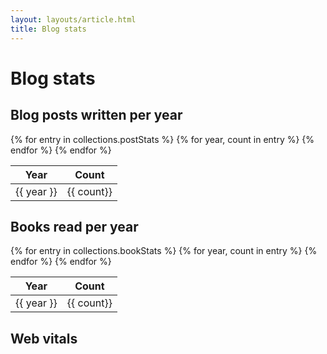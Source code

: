 ```yaml
---
layout: layouts/article.html
title: Blog stats
---
```


# Blog stats

## Blog posts written per year

<table>
<thead>
  <tr>
    <th>Year</th>
    <th>Count</th>
  </tr>
</thead>
<tbody>
  {% for entry in collections.postStats %}
  {% for year, count in entry %}
  <tr>
    <td>{{ year }}</td>
    <td>{{ count}}</td>
  </tr>
  {% endfor %}
  {% endfor %}
</tbody>
</table>

## Books read per year

<table>
<thead>
  <tr>
    <th>Year</th>
    <th>Count</th>
  </tr>
</thead>
<tbody>
  {% for entry in collections.bookStats %}
  {% for year, count in entry %}
  <tr>
    <td>{{ year }}</td>
    <td>{{ count}}</td>
  </tr>
  {% endfor %}
  {% endfor %}
</tbody>
</table>

## Web vitals

<script src="https://unpkg.com/web-vitals-element@1.3.2/dist/web-vitals-element.styled.min.js"></script>
<web-vitals></web-vitals>
